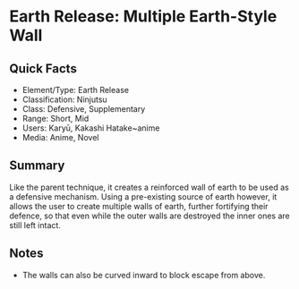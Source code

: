 # Earth Release: Multiple Earth-Style Wall

## Quick Facts
- Element/Type: Earth Release
- Classification: Ninjutsu
- Class: Defensive, Supplementary
- Range: Short, Mid
- Users: Karyū, Kakashi Hatake~anime
- Media: Anime, Novel

## Summary
Like the parent technique, it creates a reinforced wall of earth to be used as a defensive mechanism. Using a pre-existing source of earth however, it allows the user to create multiple walls of earth, further fortifying their defence, so that even while the outer walls are destroyed the inner ones are still left intact.

## Notes
- The walls can also be curved inward to block escape from above.
